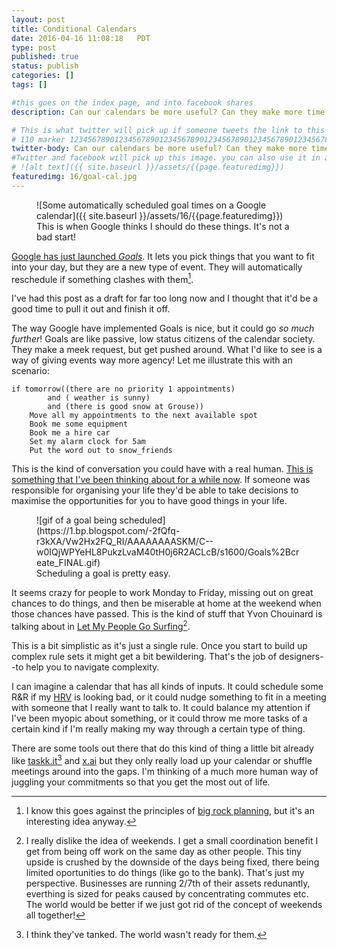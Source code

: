 ```yaml
---
layout: post
title: Conditional Calendars
date: 2016-04-16 11:08:18   PDT
type: post
published: true
status: publish
categories: []
tags: []

#this goes on the index page, and into facebook shares
description: Can our calendars be more useful? Can they make more time for the things we want to do? Can they work like a human assistant?

# This is what twitter will pick up if someone tweets the link to this page 
# 110 marker 1234567890123456789012345678901234567890123456789012345678901234567890123456789012345678901234567890123456789
twitter-body: Can our calendars be more useful? Can they make more time for the things we want to do?
#Twitter and facebook will pick up this image. you can also use it in a post with:
# ![alt text]({{ site.baseurl }}/assets/{{page.featuredimg}}) 
featuredimg: 16/goal-cal.jpg
---
```


<figure class="half-width right">
![Some automatically scheduled goal times on a Google calendar]({{ site.baseurl }}/assets/16/{{page.featuredimg}}) 
<figcaption>
This is when Google thinks I should do these things. It's not a bad start!
</figcaption>
</figure>

[Google has just launched _Goals_](https://googleblog.blogspot.ca/2016/04/find-time-goals-google-calendar.html). It lets you pick things that you want to fit into your day, but they are a new type of event. They will automatically reschedule if something clashes with them[^1].

I've had this post as a draft for far too long now and I thought that it'd be a good time to pull it out and finish it off.

The way Google have implemented Goals is nice, but it could go _so much further_! Goals are like passive, low status citizens of the calendar society. They make a meek request, but get pushed around. What I'd like to see is a way of giving events way more agency! Let me illustrate this with an scenario:

~~~
if tomorrow((there are no priority 1 appointments)
        and ( weather is sunny)
        and (there is good snow at Grouse))
    Move all my appointments to the next available spot
    Book me some equipment
    Book me a hire car
    Set my alarm clock for 5am
    Put the word out to snow_friends
~~~

This is the kind of conversation you could have with a real human. [This is something that I've been thinking about for a while now](http://notionparallax.co.uk/2016/lets-get-coffee-and-a-doughnut-on-the-way). If someone was responsible for organising your life they'd be able to take decisions to maximise the opportunities for you to have good things in your life.

<figure class="half-width right">
![gif of a goal being scheduled](https://1.bp.blogspot.com/-2fQfq-r3kXA/Vw2Hx2FQ_RI/AAAAAAAASKM/C--w0IQjWPYeHL8PukzLvaM40tH0j6R2ACLcB/s1600/Goals%2Bcreate_FINAL.gif)
<figcaption>
Scheduling a goal is pretty easy.
</figcaption>
</figure>

It seems crazy for people to work Monday to Friday, missing out on great chances to do things, and then be miserable at home at the weekend when those chances have passed. This is the kind of stuff that Yvon Chouinard is talking about in [Let My People Go Surfing](http://www.patagonia.com/ca/product/let-my-people-go-surfing-paperback-book?p=BK501-0)[^2].

This is a bit simplistic as it's just a single rule. Once you start to build up complex rule sets it might get a bit bewildering. That's the job of designers--to help you to navigate complexity.

I can imagine a calendar that has all kinds of inputs. It could schedule some R&R if my [HRV](https://en.wikipedia.org/wiki/Heart_rate_variability) is looking bad, or it could nudge something to fit in a meeting with someone that I really want to talk to. It could balance my attention if I've been myopic about something, or it could throw me more tasks of a certain kind if I'm really making my way through a certain type of thing.

There are some tools out there that do this kind of thing a little bit already like [taskk.it](http://lifehacker.com/5923594/taskk-is-a-to-do-app-that-manages-your-time-for-you-and-weve-got-invites)[^3] and [x.ai](https://x.ai/) but they only really load up your calendar or shuffle meetings around into the gaps. I'm thinking of a much more human way of juggling your commitments so that you get the most out of life.

[^1]: I know this goes against the principles of [big rock planning](http://zenhabits.net/big-rocks-first-double-your-productivity-this-week/), but it's an interesting idea anyway. 

[^2]: I really dislike the idea of weekends. I get a small coordination benefit I get from being off work on the same day as other people. This tiny upside is crushed by the downside of the days being fixed, there being limited oportunities to do things (like go to the bank). That's just my perspective. Businesses are running 2/7th of their assets redunantly, everthing is sized for peaks caused by concentrating commutes etc. The world would be better if we just got rid of the concept of weekends all together! 

[^3]: I think they've tanked. The world wasn't ready for them.